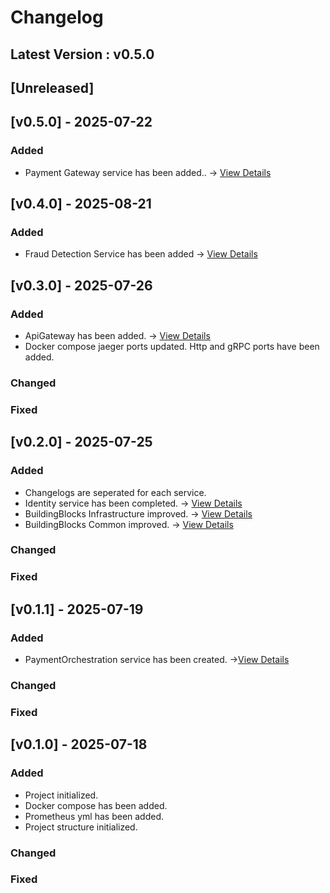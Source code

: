 ﻿# Changelog

## Latest Version : v0.5.0

## [Unreleased]

## [v0.5.0] - 2025-07-22

### Added

- Payment Gateway service has been added.. -> [View Details](src/Services/PaymentGateway/CHANGELOG.md)

## [v0.4.0] - 2025-08-21

### Added

- Fraud Detection Service has been added -> [View Details](src/Services/FraudDetection/CHANGELOG.md)

## [v0.3.0] - 2025-07-26

### Added

- ApiGateway has been added. -> [View Details](src/Gateways/ApiGateway/CHANGELOG.md)
- Docker compose jaeger ports updated. Http and gRPC ports have been added.

### Changed

### Fixed

## [v0.2.0] - 2025-07-25

### Added

- Changelogs are seperated for each service.
- Identity service has been completed. -> [View Details](src/Services/Identity/CHANGELOG.md)
- BuildingBlocks Infrastructure improved. -> [View Details](src/BuildingBlocks/Infrastructure/CHANGELOG.md)
- BuildingBlocks Common improved. -> [View Details](src/BuildingBlocks/Common/CHANGELOG.md)

### Changed

### Fixed

## [v0.1.1] - 2025-07-19

### Added

- PaymentOrchestration service has been created. ->[View Details](src/Services/PaymentOrchestration/CHANGELOG.md)

### Changed

### Fixed

## [v0.1.0] - 2025-07-18

### Added

- Project initialized.
- Docker compose has been added.
- Prometheus yml has been added.
- Project structure initialized.

### Changed

### Fixed
